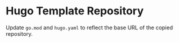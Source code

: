 # Hugo Template Repository

Update `go.mod` and `hugo.yaml` to reflect the base URL of the copied repository.
